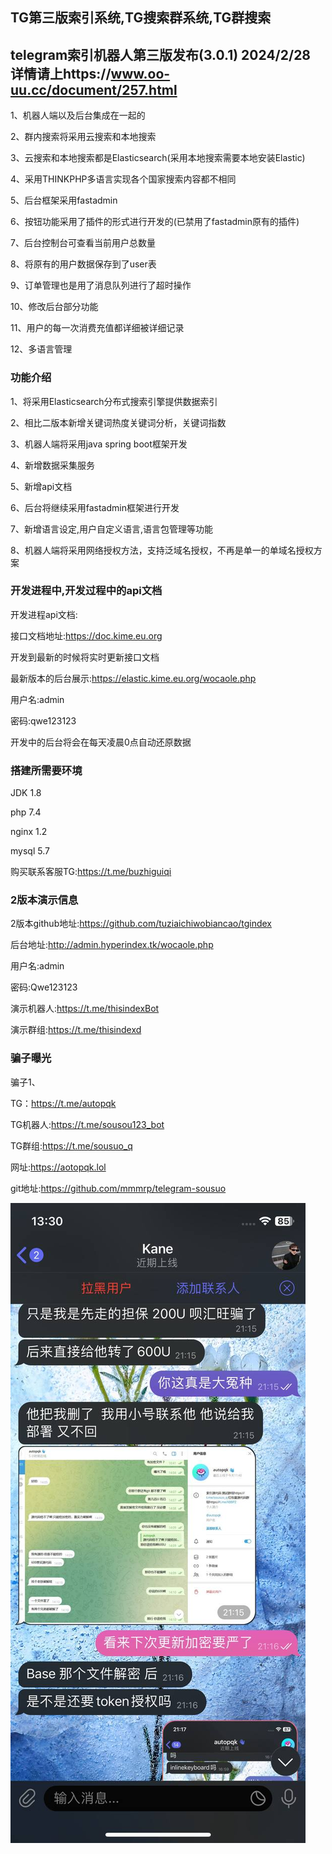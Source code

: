 ## TG第三版索引系统,TG搜索群系统,TG群搜索

## telegram索引机器人第三版发布(3.0.1) 2024/2/28 详情请上https://www.oo-uu.cc/document/257.html

1、机器人端以及后台集成在一起的

2、群内搜索将采用云搜索和本地搜索

3、云搜索和本地搜索都是Elasticsearch(采用本地搜索需要本地安装Elastic)

4、采用THINKPHP多语言实现各个国家搜索内容都不相同

5、后台框架采用fastadmin

6、按钮功能采用了插件的形式进行开发的(已禁用了fastadmin原有的插件)

7、后台控制台可查看当前用户总数量

8、将原有的用户数据保存到了user表

9、订单管理也是用了消息队列进行了超时操作

10、修改后台部分功能

11、用户的每一次消费充值都详细被详细记录

12、多语言管理

### 功能介绍

1、将采用Elasticsearch分布式搜索引擎提供数据索引

2、相比二版本新增关键词热度关键词分析，关键词指数

3、机器人端将采用java spring boot框架开发

4、新增数据采集服务

5、新增api文档

6、后台将继续采用fastadmin框架进行开发

7、新增语言设定,用户自定义语言,语言包管理等功能

8、机器人端将采用网络授权方法，支持泛域名授权，不再是单一的单域名授权方案

### 开发进程中,开发过程中的api文档

开发进程api文档:

接口文档地址:https://doc.kime.eu.org

开发到最新的时候将实时更新接口文档

最新版本的后台展示:https://elastic.kime.eu.org/wocaole.php

用户名:admin

密码:qwe123123

开发中的后台将会在每天凌晨0点自动还原数据

### 搭建所需要环境

JDK 1.8

php   7.4

nginx 1.2

mysql 5.7

购买联系客服TG:https://t.me/buzhiguiqi


### 2版本演示信息

2版本github地址:https://github.com/tuziaichiwobiancao/tgindex

后台地址:http://admin.hyperindex.tk/wocaole.php

用户名:admin

密码:Qwe123123

演示机器人:https://t.me/thisindexBot

演示群组:https://t.me/thisindexd

### 骗子曝光

骗子1、

TG：https://t.me/autopqk

TG机器人:https://t.me/sousou123_bot

TG群组:https://t.me/sousuo_q

网址:https://aotopqk.lol

git地址:https://github.com/mmmrp/telegram-sousuo

![骗子曝光](https://github.com/tuziaichiwobiancao/tgindex/blob/main/image/photo_2023-12-14_13-30-33.jpg "骗子曝光")



